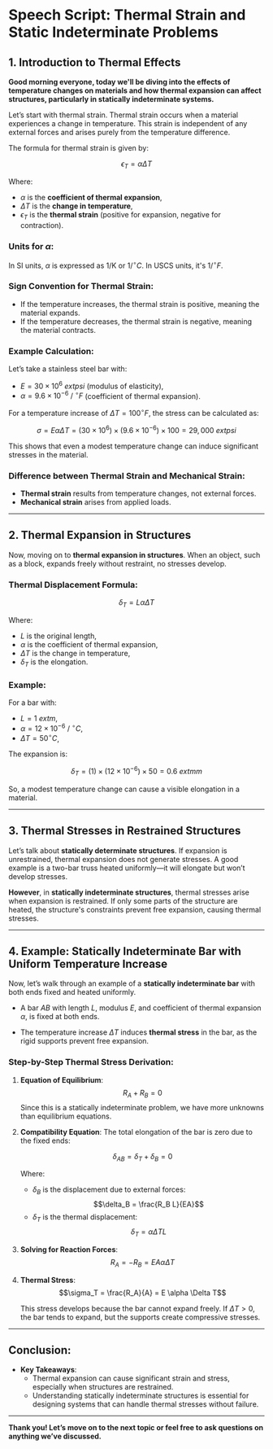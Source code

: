 # Speech Script: Thermal Strain and Static Indeterminate Problems

## 1. Introduction to Thermal Effects

**Good morning everyone, today we'll be diving into the effects of temperature changes on materials and how thermal expansion can affect structures, particularly in statically indeterminate systems.**

Let’s start with thermal strain. Thermal strain occurs when a material experiences a change in temperature. This strain is independent of any external forces and arises purely from the temperature difference.

The formula for thermal strain is given by:

$$\epsilon_T = \alpha \Delta T$$

Where:
- $\alpha$ is the **coefficient of thermal expansion**,
- $\Delta T$ is the **change in temperature**,
- $\epsilon_T$ is the **thermal strain** (positive for expansion, negative for contraction).

### Units for $\alpha$:
In SI units, $\alpha$ is expressed as $1/\text{K}$ or $1/^\circ C$. In USCS units, it's $1/^\circ F$.

### Sign Convention for Thermal Strain:
- If the temperature increases, the thermal strain is positive, meaning the material expands.
- If the temperature decreases, the thermal strain is negative, meaning the material contracts.

### Example Calculation:

Let’s take a stainless steel bar with:
- $E = 30 \times 10^6 \ 	ext{psi}$ (modulus of elasticity),
- $\alpha = 9.6 \times 10^{-6} \ / \ ^\circ F$ (coefficient of thermal expansion).

For a temperature increase of $\Delta T = 100^\circ F$, the stress can be calculated as:

$$
\sigma = E \alpha \Delta T = (30 \times 10^6) \times (9.6 \times 10^{-6}) \times 100 = 29,000 \ 	ext{psi}
$$

This shows that even a modest temperature change can induce significant stresses in the material.

### Difference between Thermal Strain and Mechanical Strain:
- **Thermal strain** results from temperature changes, not external forces.
- **Mechanical strain** arises from applied loads.

---

## 2. Thermal Expansion in Structures

Now, moving on to **thermal expansion in structures**. When an object, such as a block, expands freely without restraint, no stresses develop.

### Thermal Displacement Formula:

$$\delta_T = L \alpha \Delta T$$

Where:
- $L$ is the original length,
- $\alpha$ is the coefficient of thermal expansion,
- $\Delta T$ is the change in temperature,
- $\delta_T$ is the elongation.

### Example:

For a bar with:
- $L = 1 \ 	ext{m}$,
- $\alpha = 12 \times 10^{-6} \ / \ ^\circ C$,
- $\Delta T = 50^\circ C$,

The expansion is:

$$
\delta_T = (1) \times (12 \times 10^{-6}) \times 50 = 0.6 \ 	ext{mm}
$$

So, a modest temperature change can cause a visible elongation in a material.

---

## 3. Thermal Stresses in Restrained Structures

Let’s talk about **statically determinate structures**. If expansion is unrestrained, thermal expansion does not generate stresses. A good example is a two-bar truss heated uniformly—it will elongate but won’t develop stresses.

**However**, in **statically indeterminate structures**, thermal stresses arise when expansion is restrained. If only some parts of the structure are heated, the structure's constraints prevent free expansion, causing thermal stresses.

---

## 4. Example: Statically Indeterminate Bar with Uniform Temperature Increase

Now, let’s walk through an example of a **statically indeterminate bar** with both ends fixed and heated uniformly.

- A bar $AB$ with length $L$, modulus $E$, and coefficient of thermal expansion $\alpha$, is fixed at both ends.

- The temperature increase $\Delta T$ induces **thermal stress** in the bar, as the rigid supports prevent free expansion.

### Step-by-Step Thermal Stress Derivation:

1. **Equation of Equilibrium**:
   $$R_A + R_B = 0$$
   Since this is a statically indeterminate problem, we have more unknowns than equilibrium equations.

2. **Compatibility Equation**:
   The total elongation of the bar is zero due to the fixed ends:

   $$\delta_{AB} = \delta_T + \delta_B = 0$$

   Where:
   - $\delta_B$ is the displacement due to external forces: 
   $$\delta_B = \frac{R_B L}{EA}$$
   - $\delta_T$ is the thermal displacement:
   $$\delta_T = \alpha \Delta T L$$

3. **Solving for Reaction Forces**:
   $$R_A = -R_B = E A \alpha \Delta T$$

4. **Thermal Stress**:
   $$\sigma_T = \frac{R_A}{A} = E \alpha \Delta T$$

   This stress develops because the bar cannot expand freely. If $\Delta T > 0$, the bar tends to expand, but the supports create compressive stresses.

---

## Conclusion:
- **Key Takeaways**:
  - Thermal expansion can cause significant strain and stress, especially when structures are restrained.
  - Understanding statically indeterminate structures is essential for designing systems that can handle thermal stresses without failure.

---

**Thank you! Let’s move on to the next topic or feel free to ask questions on anything we’ve discussed.**
